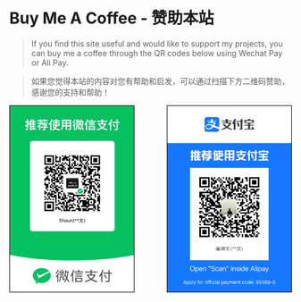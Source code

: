 # Buy Me A Coffee - 赞助本站
> If you find this site useful and would like to support my projects, you can buy me a coffee through the QR codes below using Wechat Pay or Ali Pay.

> 如果您觉得本站的内容对您有帮助和启发，可以通过扫描下方二维码赞助，感谢您的支持和帮助！

<div style="display: flex; justify-content: center;">
  <div style="margin-right: 30px;">
    <img src="/docs/ABOUT/wechat_pay.jpg" style="border: 1px solid black; width: auto; max-height: 500px;">
  </div>
  <div style="margin-left: 30px;">
    <img src="/docs/ABOUT/ali_pay.jpg" style="border: 1px solid black; width: auto; max-height: 500px;">
  </div>
</div>